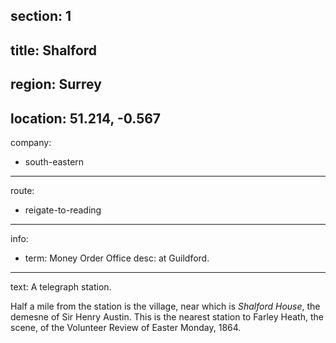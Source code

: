 section: 1
----
title: Shalford
----
region: Surrey
----
location: 51.214, -0.567
----
company:
- south-eastern
----
route:
- reigate-to-reading
----
info:
- term: Money Order Office
  desc: at Guildford.
----
text: A telegraph station.

Half a mile from the station is the village, near which is *Shalford House*, the demesne of Sir Henry Austin. This is the nearest station to Farley Heath, the scene, of the Volunteer Review of Easter Monday, 1864.
